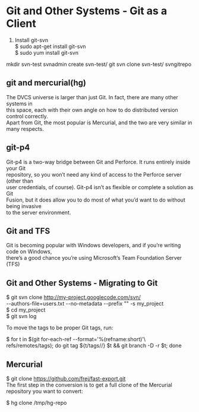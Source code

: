 Git and Other Systems - Git as a Client
=======================================

1. Install git-svn<br/>
$ sudo apt-get install git-svn<br/>
$ sudo yum install git-svn<br/>

mkdir svn-test
svnadmin create svn-test/
git svn clone svn-test/ svngitrepo

git and mercurial(hg)
---------------------
The DVCS universe is larger than just Git. In fact, there are many other systems in<br/>
this space, each with their own angle on how to do distributed version control correctly.<br/>
Apart from Git, the most popular is Mercurial, and the two are very similar in many respects.<br/>

git-p4
------
Git-p4 is a two-way bridge between Git and Perforce. It runs entirely inside your Git<br/>
repository, so you won’t need any kind of access to the Perforce server (other than <br/>
user credentials, of course). Git-p4 isn’t as flexible or complete a solution as Git<br/>
Fusion, but it does allow you to do most of what you’d want to do without being invasive<br/>
to the server environment.<br/>


Git and TFS
-----------
Git is becoming popular with Windows developers, and if you’re writing code on Windows,<br/>
there’s a good chance you’re using Microsoft’s Team Foundation Server (TFS)<br/>

Git and Other Systems - Migrating to Git
----------------------------------------

$ git svn clone http://my-project.googlecode.com/svn/ \
  --authors-file=users.txt --no-metadata --prefix "" -s my_project<br/>
$ cd my_project<br/>
$ git svn log<br/>

To move the tags to be proper Git tags, run:<br/>

$ for t in $(git for-each-ref --format='%(refname:short)'\ <br/>
  refs/remotes/tags); do git tag ${t/tags\//} $t && git branch -D -r $t; done<br/>

Mercurial
---------

$ git clone https://github.com/frej/fast-export.git<br/>
The first step in the conversion is to get a full clone of the Mercurial repository you want to convert:<br/>

$ hg clone <remote repo URL> /tmp/hg-repo<br/>

